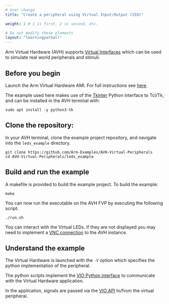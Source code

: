 ```yaml
---
# User change
title: "Create a peripheral using Virtual Input/Output (VIO)"

weight: 2 # 1 is first, 2 is second, etc.

# Do not modify these elements
layout: "learningpathall"
---
```

Arm Virtual Hardware (AVH) supports [Virtual Interfaces](https://arm-software.github.io/AVH/main/simulation/html/group__arm__cmvp.html) which can be used to simulate real world peripherals and stimuli.

## Before you begin

Launch the Arm Virtual Hardware AMI. For full instructions see [here](/install-guides/avh#corstone).

The example used here makes use of the [Tkinter](https://docs.python.org/3/library/tkinter.html) Python interface to Tcl/Tk, and can be installed in the AVH terminal with:
```console
sudo apt install -y python3-tk
```
## Clone the repository:

In your AVH terminal, clone the example project repository, and navigate into the `leds_example` directory.
```console
git clone https://github.com/Arm-Examples/AVH-Virtual-Peripherals
cd AVH-Virtual-Peripherals/leds_example
```
## Build and run the example

A makefile is provided to build the example project. To build the example:
```console
make
```
You can now run the executable on the AVH FVP by executing the following script:
```console
./run.sh
```
You can interact with the Virtual LEDs. If they are not displayed you may need to implement a [VNC connection](/install-guides/avh#vnc) to the AVH instance.

## Understand the example

The Virtual Hardware is launched with the `-V` option which specifies the python implementation of the peripheral.

The python scripts implement the [VIO Python interface](https://arm-software.github.io/AVH/main/simulation/html/group__arm__vio__py.html) to communicate with the Virtual Hardware application.

In the application, signals are passed via the [VIO API](https://arm-software.github.io/AVH/main/simulation/html/group__arm__vio__api.html) to/from the virtual peripheral.
